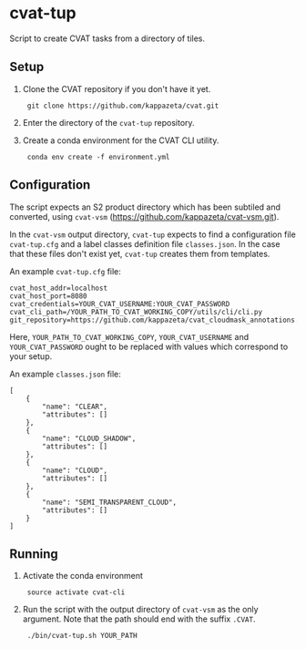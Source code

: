 # cvat-tup

Script to create CVAT tasks from a directory of tiles.

## Setup

1. Clone the CVAT repository if you don't have it yet.

        git clone https://github.com/kappazeta/cvat.git

2. Enter the directory of the `cvat-tup` repository.

3. Create a conda environment for the CVAT CLI utility.

        conda env create -f environment.yml

## Configuration

The script expects an S2 product directory which has been subtiled and converted, using `cvat-vsm` (<https://github.com/kappazeta/cvat-vsm.git>).

In the `cvat-vsm` output directory, `cvat-tup` expects to find a configuration file `cvat-tup.cfg` and a label classes definition file `classes.json`. In the case that these files don't exist yet, `cvat-tup` creates them from templates.

An example `cvat-tup.cfg` file:

```
cvat_host_addr=localhost
cvat_host_port=8080
cvat_credentials=YOUR_CVAT_USERNAME:YOUR_CVAT_PASSWORD
cvat_cli_path=/YOUR_PATH_TO_CVAT_WORKING_COPY/utils/cli/cli.py
git_repository=https://github.com/kappazeta/cvat_cloudmask_annotations.git
```

Here, `YOUR_PATH_TO_CVAT_WORKING_COPY`, `YOUR_CVAT_USERNAME` and `YOUR_CVAT_PASSWORD` ought to be replaced with values which correspond to your setup.

An example `classes.json` file:

```
[
    {   
        "name": "CLEAR",
        "attributes": []
    },  
    {   
        "name": "CLOUD_SHADOW",
        "attributes": []
    },  
    {   
        "name": "CLOUD",
        "attributes": []
    },  
    {   
        "name": "SEMI_TRANSPARENT_CLOUD",
        "attributes": []
    }   
]
```

##  Running

1. Activate the conda environment

        source activate cvat-cli

2. Run the script with the output directory of `cvat-vsm` as the only argument. Note that the path should end with the suffix `.CVAT`.

        ./bin/cvat-tup.sh YOUR_PATH


